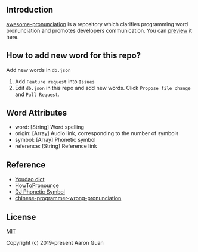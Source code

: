 ## Introduction

[awesome-pronunciation](https://github.com/jeremy-ww/awesome-pronunciation) is a repository which clarifies programming word pronunciation and promotes developers communication.
You can [preview](https://github.com/jeremy-ww/awesome-pronunciation) it here.

## How to add new word for this repo?

Add new words in `db.json`

1. Add `Feature request` into `Issues`
2. Edit `db.json` in this repo and add new words. Click `Propose file change` and `Pull Request`.

## Word Attributes

- word: [String] Word spelling
- origin: [Array] Audio link, corresponding to the number of symbols
- symbol: [Array] Phonetic symbol
- reference: [String] Reference link

## Reference

- [Youdao dict](https://dict.youdao.com/)
- [HowToPronounce](http://www.howtopronounce.cc/)
- [DJ Phonetic Symbol](https://zh.wikipedia.org/wiki/DJ%E9%9F%B3%E6%A8%99)
- [chinese-programmer-wrong-pronunciation](https://github.com/shimohq/chinese-programmer-wrong-pronunciation)

## License

[MIT](./LICENSE)

Copyright (c) 2019-present Aaron Guan
